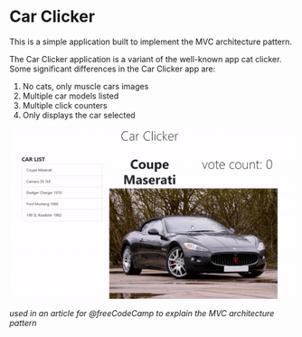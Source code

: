 # Car Clicker

This is a simple application built to implement the MVC architecture pattern.

The Car Clicker application is a variant of the well-known app cat clicker. Some significant differences in the Car Clicker app are:

1. No cats, only muscle cars images
2. Multiple car models listed
3. Multiple click counters
4. Only displays the car selected

![carClicker app](img/carClicker.gif)

_used in an article for @freeCodeCamp to explain the MVC architecture pattern_
